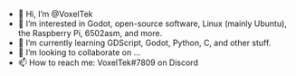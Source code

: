 - 👋 Hi, I’m @VoxelTek
- 👀 I’m interested in Godot, open-source software, Linux (mainly Ubuntu), the Raspberry Pi, 6502asm, and more.
- 🌱 I’m currently learning GDScript, Godot, Python, C, and other stuff.
- 💞️ I’m looking to collaborate on ...
- 📫 How to reach me: VoxelTek#7809 on Discord

<!---
VoxelTek/VoxelTek is a ✨ special ✨ repository because its `README.md` (this file) appears on your GitHub profile.
You can click the Preview link to take a look at your changes.
--->
